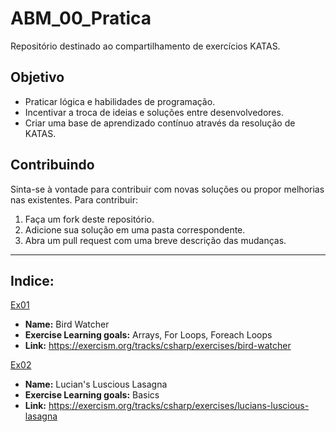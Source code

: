 # ABM_00_Pratica
Repositório destinado ao compartilhamento de exercícios KATAS.

## Objetivo

- Praticar lógica e habilidades de programação.
- Incentivar a troca de ideias e soluções entre desenvolvedores.
- Criar uma base de aprendizado contínuo através da resolução de KATAS.

## Contribuindo

Sinta-se à vontade para contribuir com novas soluções ou propor melhorias nas existentes. Para contribuir:
1. Faça um fork deste repositório.
2. Adicione sua solução em uma pasta correspondente.
3. Abra um pull request com uma breve descrição das mudanças.

---

## Indice:

[Ex01](Ex01)
- **Name:** Bird Watcher
- **Exercise Learning goals:** Arrays, For Loops, Foreach Loops
- **Link:** https://exercism.org/tracks/csharp/exercises/bird-watcher

[Ex02](Ex02)
- **Name:** Lucian's Luscious Lasagna
- **Exercise Learning goals:** Basics
- **Link:** https://exercism.org/tracks/csharp/exercises/lucians-luscious-lasagna

